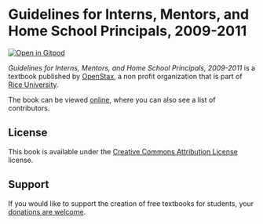 # Guidelines for Interns, Mentors, and Home School Principals, 2009-2011

[![Open in Gitpod](https://gitpod.io/button/open-in-gitpod.svg)](https://gitpod.io/from-referrer/)

_Guidelines for Interns, Mentors, and Home School Principals, 2009-2011_ is a textbook published by [OpenStax](https://openstax.org/), a non profit organization that is part of [Rice University](https://www.rice.edu/).

The book can be viewed [online](https://github.com/cnx-user-books/cnxbook-guidelines-for-interns-mentors-and-home-school-principals-2009-2011/releases/latest), where you can also see a list of contributors.

## License
This book is available under the [Creative Commons Attribution License](./LICENSE) license.

## Support
If you would like to support the creation of free textbooks for students, your [donations are welcome](https://riceconnect.rice.edu/donation/support-openstax-banner).
